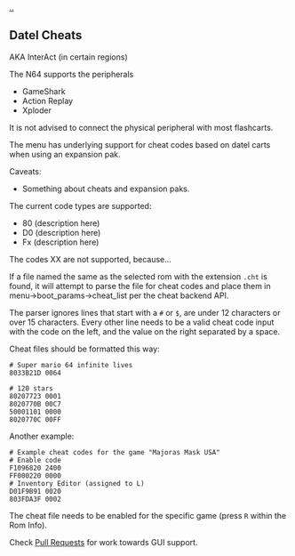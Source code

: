 [..](./00_index.md)
## Datel Cheats
AKA InterAct (in certain regions)

The N64 supports the peripherals
- GameShark
- Action Replay
- Xploder

It is not advised to connect the physical peripheral with most flashcarts.

The menu has underlying support for cheat codes based on datel carts when using an expansion pak.

Caveats:
- Something about cheats and expansion paks.

The current code types are supported:
- 80 (description here)
- D0 (description here)
- Fx (description here)

The codes XX are not supported, because...


If a file named the same as the selected rom with the extension `.cht` is found, it will attempt to parse the file for cheat codes and place them in menu->boot_params->cheat_list per the cheat backend API.

The parser ignores lines that start with a `#` or `$`, are under 12 characters or over 15 characters. Every other line needs to be a valid cheat code input with the code on the left, and the value on the right separated by a space.

Cheat files should be formatted this way:
```
# Super mario 64 infinite lives
8033B21D 0064

# 120 stars
80207723 0001
8020770B 00C7
50001101 0000
8020770C 00FF
```

Another example:
```
# Example cheat codes for the game "Majoras Mask USA"
# Enable code
F1096820 2400
FF000220 0000
# Inventory Editor (assigned to L)
D01F9B91 0020
803FDA3F 0002
```

The cheat file needs to be enabled for the specific game (press `R` within the Rom Info).

Check [Pull Requests](https://github.com/Polprzewodnikowy/N64FlashcartMenu/pulls) for work towards GUI support.
